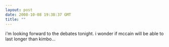 ```yaml
---
layout: post
date: 2008-10-08 19:38:37 GMT
title: ""
---
```

i'm looking forward to the debates tonight. i wonder if mccain will be able to last longer than kimbo...